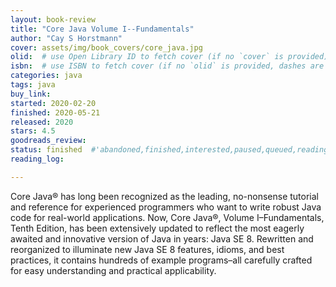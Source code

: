 ```yaml
---
layout: book-review
title: "Core Java Volume I--Fundamentals"
author: "Cay S Horstmann"
cover: assets/img/book_covers/core_java.jpg
olid:  # use Open Library ID to fetch cover (if no `cover` is provided)
isbn:  # use ISBN to fetch cover (if no `olid` is provided, dashes are optional)
categories: java
tags: java
buy_link: 
started: 2020-02-20
finished: 2020-05-21
released: 2020
stars: 4.5
goodreads_review:
status: finished  #'abandoned,finished,interested,paused,queued,reading,reread'
reading_log:

---
```


Core Java® has long been recognized as the leading, no-nonsense tutorial and reference for experienced programmers who want to write robust Java code for real-world applications. Now, Core Java®, Volume I–Fundamentals, Tenth Edition, has been extensively updated to reflect the most eagerly awaited and innovative version of Java in years: Java SE 8. Rewritten and reorganized to illuminate new Java SE 8 features, idioms, and best practices, it contains hundreds of example programs–all carefully crafted for easy understanding and practical applicability.